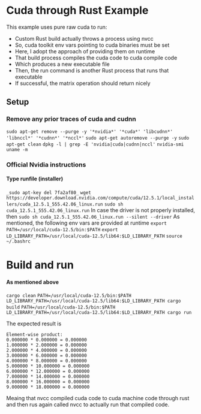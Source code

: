 # Cuda through Rust Example

This example uses pure raw cuda to run:

- Custom Rust build actually throws a process using nvcc
- So, cuda toolkit env vars pointing to cuda binaries must be set
- Here, I adopt the approach of providing them on runtime
- That build process compiles the cuda code to cuda compile code
- Which produces a new executable file
- Then, the run command is another Rust process that runs that executable
- If successful, the matrix operation should return nicely

## Setup

### Remove any prior traces of cuda and cudnn

`sudo apt-get remove --purge -y '*nvidia*' '*cuda*' 'libcudnn*' 'libnccl*' '*cudnn*' '*nccl*'`
`sudo apt-get autoremove --purge -y`
`sudo apt-get clean`
`dpkg -l | grep -E 'nvidia|cuda|cudnn|nccl'`
`nvidia-smi`
`uname -m`

### Official Nvidia instructions 

#### Type runfile (installer)

`_sudo apt-key del 7fa2af80_`
`wget https://developer.download.nvidia.com/compute/cuda/12.5.1/local_installers/cuda_12.5.1_555.42.06_linux.run`
`sudo sh cuda_12.5.1_555.42.06_linux.run`
In case the driver is not properly installed, then
`sudo sh cuda_12.5.1_555.42.06_linux.run --silent --driver`
As mentioned, the following env vars are provided at runtime
`export PATH=/usr/local/cuda-12.5/bin:$PATH`
`export LD_LIBRARY_PATH=/usr/local/cuda-12.5/lib64:$LD_LIBRARY_PATH`
`source ~/.bashrc`

# Build and run 

#### As mentioned above

`cargo clean`
`PATH=/usr/local/cuda-12.5/bin:$PATH LD_LIBRARY_PATH=/usr/local/cuda-12.5/lib64:$LD_LIBRARY_PATH cargo build`
`PATH=/usr/local/cuda-12.5/bin:$PATH LD_LIBRARY_PATH=/usr/local/cuda-12.5/lib64:$LD_LIBRARY_PATH cargo run`

The expected result is 

```
Element-wise product:
0.000000 * 0.000000 = 0.000000
1.000000 * 2.000000 = 0.000000
2.000000 * 4.000000 = 0.000000
3.000000 * 6.000000 = 0.000000
4.000000 * 8.000000 = 0.000000
5.000000 * 10.000000 = 0.000000
6.000000 * 12.000000 = 0.000000
7.000000 * 14.000000 = 0.000000
8.000000 * 16.000000 = 0.000000
9.000000 * 18.000000 = 0.000000
```

Meaing that nvcc compiled cuda code to cuda machine code through rust and then rus again called nvcc to actually run that compiled code.








